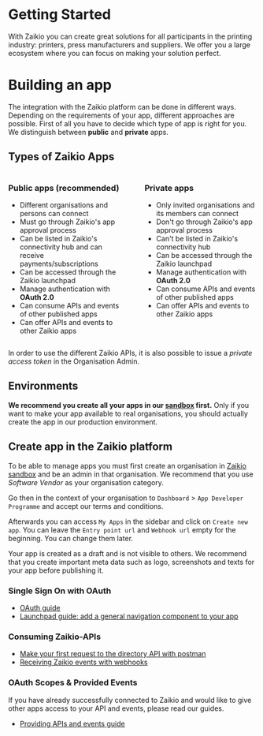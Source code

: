 # Getting Started

With Zaikio you can create great solutions for all participants in the printing industry: printers, press manufacturers and suppliers. We offer you a large ecosystem where you can focus on making your solution perfect.

# Building an app

The integration with the Zaikio platform can be done in different ways. Depending on the requirements of your app, different approaches are possible. First of all you have to decide which type of app is right for you. We distinguish between **public** and **private** apps.

## Types of Zaikio Apps

<div style="display:flex">
  <div style="width:50%;margin-right:50px;">

### Public apps (recommended)

<ul>
<li>Different organisations and persons can connect</li>
<li>Must go through Zaikio's app approval process</li>
<li>Can be listed in Zaikio's connectivity hub and can receive payments/subscriptions</li>
<li>Can be accessed through the Zaikio launchpad</li>
<li>Manage authentication with <strong>OAuth 2.0</strong></li>
<li>Can consume APIs and events of other published apps</li>
<li>Can offer APIs and events to other Zaikio apps</li>
</ul>

  </div>
  <div style="width:50%;">

### Private apps

<ul>
<li>Only invited organisations and its members can connect</li>
<li>Don't go through Zaikio's app approval process</li>
<li>Can't be listed in Zaikio's connectivity hub</li>
<li>Can be accessed through the Zaikio launchpad</li>
<li>Manage authentication with <strong>OAuth 2.0</strong></li>
<li>Can consume APIs and events of other published apps</li>
<li>Can offer APIs and events to other Zaikio apps</li>
</ul>

  </div>
</div>

In order to use the different Zaikio APIs, it is also possible to issue a _private access token_ in the Organisation Admin.

## Environments

**We recommend you create all your apps in our [sandbox](https://directory.sandbox.zaikio.com) first.** Only if you want to make your app available to real organisations, you should actually create the app in our production environment.

## Create app in the Zaikio platform

To be able to manage apps you must first create an organisation in [Zaikio sandbox](https://directory.sandbox.zaikio.com) and be an admin in that organisation. We recommend that you use _Software Vendor_ as your organisation category.

Go then in the context of your organisation to `Dashboard` > `App Developer Programme` and accept our terms and conditions.

Afterwards you can access `My Apps` in the sidebar and click on `Create new app`. You can leave the `Entry point url` and `Webhook url` empty for the beginning. You can change them later.

Your app is created as a draft and is not visible to others. We recommend that you create important meta data such as logo, screenshots and texts for your app before publishing it.

### Single Sign On with OAuth

- [OAuth guide](/guide/oauth/)
- [Launchpad guide: add a general navigation component to your app](/guide/launchpad/)


### Consuming Zaikio-APIs

- [Make your first request to the directory API with postman](#coming-soon)
- [Receiving Zaikio events with webhooks](#coming-soon)

### OAuth Scopes & Provided Events

If you have already successfully connected to Zaikio and would like to give other apps access to your API and events, please read our guides.

- [Providing APIs and events guide](#coming-soon)
